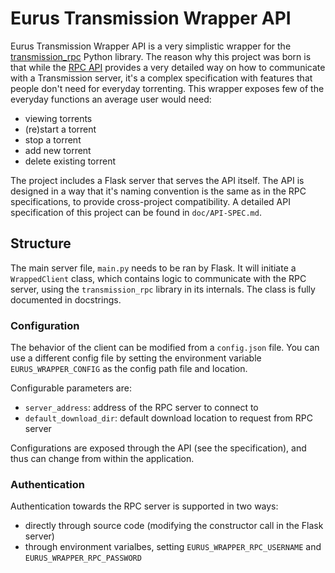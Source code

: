 # Eurus Transmission Wrapper API

Eurus Transmission Wrapper API is a very simplistic wrapper for the [transmission_rpc](https://github.com/Trim21/transmission-rpc/) Python library. The reason why this project was born is that while the [RPC API](https://github.com/transmission/transmission/blob/main/docs/rpc-spec.md) provides a very detailed way on how to communicate with a Transmission server, it's a complex specification with features that people don't need for everyday torrenting. This wrapper exposes few of the everyday functions an average user would need:
- viewing torrents
- (re)start a torrent
- stop a torrent
- add new torrent
- delete existing torrent

The project includes a Flask server that serves the API itself. The API is designed in a way that it's naming convention is the same as in the RPC specifications, to provide cross-project compatibility. A detailed API specification of this project can be found in `doc/API-SPEC.md`.

## Structure

The main server file, `main.py` needs to be ran by Flask. It will initiate a `WrappedClient` class, which contains logic to communicate with the RPC server, using the `transmission_rpc` library in its internals. The class is fully documented in docstrings.

### Configuration

The behavior of the client can be modified from a `config.json` file. You can use a different config file by setting the environment variable `EURUS_WRAPPER_CONFIG` as the config path file and location.

Configurable parameters are:
- `server_address`: address of the RPC server to connect to
- `default_download_dir`: default download location to request from RPC server

Configurations are exposed through the API (see the specification), and thus can change from within the application.

### Authentication

Authentication towards the RPC server is supported in two ways:
- directly through source code (modifying the constructor call in the Flask server)
- through environment varialbes, setting `EURUS_WRAPPER_RPC_USERNAME` and `EURUS_WRAPPER_RPC_PASSWORD`